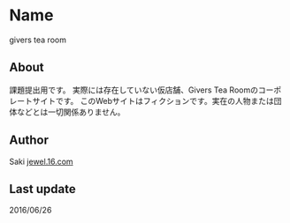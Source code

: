 # Name
givers tea room

## About
課題提出用です。
実際には存在していない仮店舗、Givers Tea Roomのコーポレートサイトです。
このWebサイトはフィクションです。実在の人物または団体などとは一切関係ありません。

## Author
Saki
[jewel.16.com](http://jewel.16mb.com/)

## Last update
2016/06/26